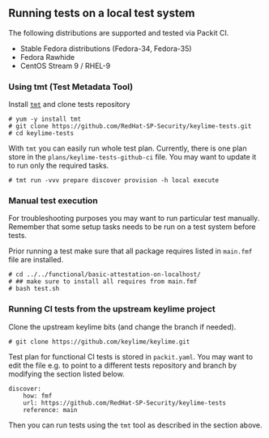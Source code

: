 ## Running tests on a local test system

The following distributions are supported and tested via Packit CI.
 * Stable Fedora distributions (Fedora-34, Fedora-35)
 * Fedora Rawhide
 * CentOS Stream 9 / RHEL-9

### Using tmt (Test Metadata Tool)

Install [`tmt`](https://tmt.readthedocs.io/en/latest/overview.html) and clone tests repository

```
# yum -y install tmt
# git clone https://github.com/RedHat-SP-Security/keylime-tests.git
# cd keylime-tests
```

With `tmt` you can easily run whole test plan. Currently, there is one
plan store in the `plans/keylime-tests-github-ci` file.
You may want to update it to run only the required tasks.

```
# tmt run -vvv prepare discover provision -h local execute
```

### Manual test execution

For troubleshooting purposes you may want to run particular test
manually. Remember that some setup tasks needs to be run on
a test system before tests.

Prior running a test make sure that all package requires
listed in `main.fmf` file are installed.

```
# cd ../../functional/basic-attestation-on-localhost/
# ## make sure to install all requires from main.fmf
# bash test.sh
```

### Running CI tests from the upstream keylime project

Clone the upstream keylime bits (and change the branch if needed).
```
# git clone https://github.com/keylime/keylime.git
```

Test plan for functional CI tests is stored in `packit.yaml`.
You may want to edit the file e.g. to point to a different
tests repository and branch by modifying the section listed below.

```
discover:
    how: fmf
    url: https://github.com/RedHat-SP-Security/keylime-tests
    reference: main
```

Then you can run tests using the `tmt` tool as described in the section above.
